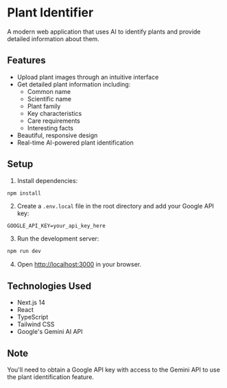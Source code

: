 # Plant Identifier

A modern web application that uses AI to identify plants and provide detailed information about them.

## Features

- Upload plant images through an intuitive interface
- Get detailed plant information including:
  - Common name
  - Scientific name
  - Plant family
  - Key characteristics
  - Care requirements
  - Interesting facts
- Beautiful, responsive design
- Real-time AI-powered plant identification

## Setup

1. Install dependencies:
```bash
npm install
```

2. Create a `.env.local` file in the root directory and add your Google API key:
```
GOOGLE_API_KEY=your_api_key_here
```

3. Run the development server:
```bash
npm run dev
```

4. Open [http://localhost:3000](http://localhost:3000) in your browser.

## Technologies Used

- Next.js 14
- React
- TypeScript
- Tailwind CSS
- Google's Gemini AI API

## Note

You'll need to obtain a Google API key with access to the Gemini API to use the plant identification feature.
